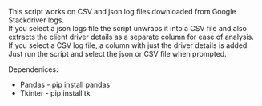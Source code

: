 This script works on CSV and json log files downloaded from Google Stackdriver logs.  
If you select a json logs file the script unwraps it into a CSV file and also extracts the client driver details as a separate column for ease of analysis.  
If you select a CSV log file, a column with just the driver details is added.  
Just run the script and select the json or CSV file when prompted.  

Dependenices:
- Pandas - pip install pandas
- Tkinter - pip install tk
